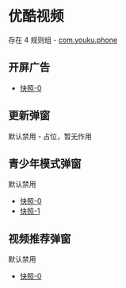 # 优酷视频

存在 4 规则组 - [com.youku.phone](/src/apps/com.youku.phone.ts)

## 开屏广告

- [快照-0](https://i.gkd.li/import/13206958)

## 更新弹窗

默认禁用 - 占位，暂无作用

## 青少年模式弹窗

默认禁用

- [快照-0](https://i.gkd.li/import/12701050)
- [快照-1](https://i.gkd.li/import/13498556)

## 视频推荐弹窗

默认禁用

- [快照-0](https://i.gkd.li/import/12701029)
